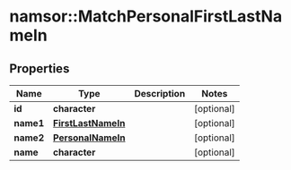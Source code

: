 # namsor::MatchPersonalFirstLastNameIn

## Properties
Name | Type | Description | Notes
------------ | ------------- | ------------- | -------------
**id** | **character** |  | [optional] 
**name1** | [**FirstLastNameIn**](FirstLastNameIn.md) |  | [optional] 
**name2** | [**PersonalNameIn**](PersonalNameIn.md) |  | [optional] 
**name** | **character** |  | [optional] 


